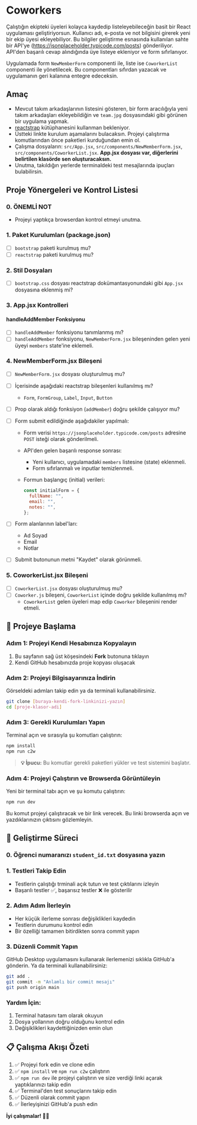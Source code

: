 # Coworkers

Çalıştığın ekipteki üyeleri kolayca kaydedip listeleyebileceğin basit bir React uygulaması geliştiriyorsun. Kullanıcı adı, e-posta ve not bilgisini girerek yeni bir ekip üyesi ekleyebiliyor. Bu bilgiler geliştirme esnasında kullanılan sahte bir API'ye (https://jsonplaceholder.typicode.com/posts) gönderiliyor. API'den başarılı cevap alındığında üye listeye ekleniyor ve form sıfırlanıyor.

Uygulamada form `NewMemberForm` componenti ile, liste ise `CoworkerList` componenti ile yönetilecek. Bu componentları sıfırdan yazacak ve uygulamanın geri kalanına entegre edeceksin.

## Amaç

- Mevcut takım arkadaşlarının listesini gösteren, bir form aracılığıyla yeni takım arkadaşları ekleyebildiğin ve `team.jpg` dosyasındaki gibi görünen bir uygulama yapmak.
- [reactstrap](https://reactstrap.github.io/?path=/story/home-installation--page) kütüphanesini kullanman bekleniyor.
- Üstteki linkte kurulum aşamalarını bulacaksın. Projeyi çalıştırma komutlarından önce paketleri kurduğundan emin ol.
- Çalışma dosyaların: `src/App.jsx`, `src/components/NewMemberForm.jsx`, `src/components/CoworkerList.jsx`. **App.jsx dosyası var, diğerlerini belirtilen klasörde sen oluşturacaksın.**
- Unutma, takıldığın yerlerde terminaldeki test mesajlarında ipuçları bulabilirsin.

## Proje Yönergeleri ve Kontrol Listesi

### 0. ÖNEMLİ NOT

- Projeyi yaptıkça browserdan kontrol etmeyi unutma.

### 1. Paket Kurulumları (package.json)

- [ ] `bootstrap` paketi kurulmuş mu?
- [ ] `reactstrap` paketi kurulmuş mu?

### 2. Stil Dosyaları

- [ ] `bootstrap.css` dosyası reactstrap dokümantasyonundaki gibi `App.jsx` dosyasına eklenmiş mi?

### 3. App.jsx Kontrolleri

#### handleAddMember Fonksiyonu

- [ ] `handleAddMember` fonksiyonu tanımlanmış mı?
- [ ] `handleAddMember` fonksiyonu, `NewMemberForm.jsx` bileşeninden gelen yeni üyeyi `members` state'ine eklemeli.

### 4. NewMemberForm.jsx Bileşeni

- [ ] `NewMemberForm.jsx` dosyası oluşturulmuş mu?
- [ ] İçerisinde aşağıdaki reactstrap bileşenleri kullanılmış mı?
  - `Form`, `FormGroup`, `Label`, `Input`, `Button`
- [ ] Prop olarak aldığı fonksiyon (`addMember`) doğru şekilde çalışıyor mu?
- [ ] Form submit edildiğinde aşağıdakiler yapılmalı:
  - Form verisi `https://jsonplaceholder.typicode.com/posts` adresine `POST` isteği olarak gönderilmeli.
  - API'den gelen başarılı response sonrası:
    - Yeni kullanıcı, uygulamadaki `members` listesine (state) eklenmeli.
    - Form sıfırlanmalı ve inputlar temizlenmeli.
  - Formun başlangıç (initial) verileri:

    ```js
    const initialForm = {
      fullName: "",
      email: "",
      notes: "",
    };
    ```

- [ ] Form alanlarının label'ları:
  - Ad Soyad
  - Email
  - Notlar
- [ ] Submit butonunun metni "Kaydet" olarak görünmeli.

### 5. CoworkerList.jsx Bileşeni

- [ ] `CoworkerList.jsx` dosyası oluşturulmuş mu?
- [ ] `Coworker.js` bileşeni, `CoworkerList` içinde doğru şekilde kullanılmış mı?
  - `CoworkerList` gelen üyeleri map edip `Coworker` bileşenini render etmeli.

## 🚀 Projeye Başlama

### Adım 1: Projeyi Kendi Hesabınıza Kopyalayın

1. Bu sayfanın sağ üst köşesindeki **Fork** butonuna tıklayın
2. Kendi GitHub hesabınızda proje kopyası oluşacak

### Adım 2: Projeyi Bilgisayarınıza İndirin

Görseldeki adımları takip edin ya da terminali kullanabilirsiniz.

```bash
git clone [buraya-kendi-fork-linkinizi-yazın]
cd [proje-klasor-adi]
```

### Adım 3: Gerekli Kurulumları Yapın

Terminal açın ve sırasıyla şu komutları çalıştırın:

```bash
npm install
npm run c2w
```

> **💡 İpucu:** Bu komutlar gerekli paketleri yükler ve test sistemini başlatır.

### Adım 4: Projeyi Çalıştırın ve Browserda Görüntüleyin

Yeni bir terminal tabı açın ve şu komutu çalıştırın:

```bash
npm run dev
```

Bu komut projeyi çalıştıracak ve bir link verecek. Bu linki browserda açın ve yazdıklarınızın çıktısını gözlemleyin.

## 📝 Geliştirme Süreci

### 0. Öğrenci numaranızı `student_id.txt` dosyasına yazın 

### 1. Testleri Takip Edin

- Testlerin çalıştığı trminali açık tutun ve test çıktılarını izleyin
- Başarılı testler ✅, başarısız testler ❌ ile gösterilir

### 2. Adım Adım İlerleyin

- Her küçük ilerleme sonrası değişiklikleri kaydedin
- Testlerin durumunu kontrol edin
- Bir özelliği tamamen bitirdikten sonra commit yapın

### 3. Düzenli Commit Yapın

GitHub Desktop uygulamasını kullanarak ilerlemenizi sıklıkla GitHub'a gönderin.
Ya da terminali kullanabilirsiniz:

```bash
git add .
git commit -m "Anlamlı bir commit mesajı"
git push origin main
```

### Yardım İçin:

1. Terminal hatasını tam olarak okuyun
2. Dosya yollarının doğru olduğunu kontrol edin
3. Değişiklikleri kaydettiğinizden emin olun

## 📋 Çalışma Akışı Özeti

1. ✅ Projeyi fork edin ve clone edin
2. ✅ `npm install` ve `npm run c2w` çalıştırın
3. ✅ `npm run dev` ile projeyi çalıştırın ve size verdiği linki açarak yaptıklarınızı takip edin
4. ✅ Terminal'den test sonuçlarını takip edin
5. ✅ Düzenli olarak commit yapın
6. ✅ İlerleyişinizi GitHub'a push edin

**İyi çalışmalar! 🎨✨**
